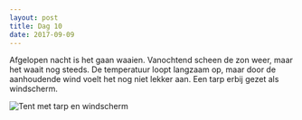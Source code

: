 ```yaml
---
layout: post
title: Dag 10
date: 2017-09-09
---
```


Afgelopen nacht is het gaan waaien. Vanochtend scheen de zon weer, maar het waait nog steeds. De temperatuur loopt langzaam op, maar door de aanhoudende wind voelt het nog niet lekker aan. Een tarp erbij gezet als windscherm. <br>

![Tent met tarp en windscherm]( https://github.com/Prudento-NL/2017-09-frankrijk/blob/master/images/dag10.jpg)